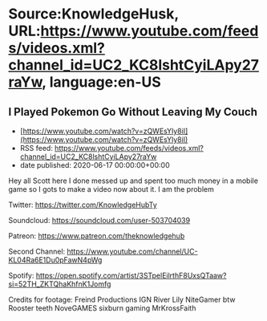 # Source:KnowledgeHusk, URL:https://www.youtube.com/feeds/videos.xml?channel_id=UC2_KC8lshtCyiLApy27raYw, language:en-US

## I Played Pokemon Go Without Leaving My Couch
 - [https://www.youtube.com/watch?v=zQWEsYly8iI](https://www.youtube.com/watch?v=zQWEsYly8iI)
 - RSS feed: https://www.youtube.com/feeds/videos.xml?channel_id=UC2_KC8lshtCyiLApy27raYw
 - date published: 2020-06-17 00:00:00+00:00

Hey all Scott here I done messed up and spent too much money in a mobile game so I gots to make a video now about it.
I am the problem

Twitter: https://twitter.com/KnowledgeHubTy

Soundcloud: https://soundcloud.com/user-503704039

Patreon: https://www.patreon.com/theknowledgehub

Second Channel: https://www.youtube.com/channel/UC-KL04Ra6E1Du0pFawN4pWg

Spotify: https://open.spotify.com/artist/3STpelEilrthF8UxsQTaaw?si=52TH_ZKTQhaKhfnK1Jomfg


Credits for footage:
Freind Productions
IGN
River Lily
NiteGamer btw
Rooster teeth
NoveGAMES
sixburn gaming
MrKrossFaith

